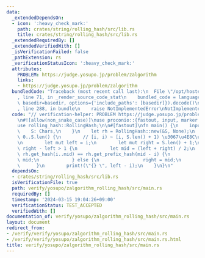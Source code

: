 ```yaml
---
data:
  _extendedDependsOn:
  - icon: ':heavy_check_mark:'
    path: crates/string/rolling_hash/src/lib.rs
    title: crates/string/rolling_hash/src/lib.rs
  _extendedRequiredBy: []
  _extendedVerifiedWith: []
  _isVerificationFailed: false
  _pathExtension: rs
  _verificationStatusIcon: ':heavy_check_mark:'
  attributes:
    PROBLEM: https://judge.yosupo.jp/problem/zalgorithm
    links:
    - https://judge.yosupo.jp/problem/zalgorithm
  bundledCode: "Traceback (most recent call last):\n  File \"/opt/hostedtoolcache/Python/3.10.14/x64/lib/python3.10/site-packages/onlinejudge_verify/documentation/build.py\"\
    , line 71, in _render_source_code_stat\n    bundled_code = language.bundle(stat.path,\
    \ basedir=basedir, options={'include_paths': [basedir]}).decode()\n  File \"/opt/hostedtoolcache/Python/3.10.14/x64/lib/python3.10/site-packages/onlinejudge_verify/languages/rust.py\"\
    , line 288, in bundle\n    raise NotImplementedError\nNotImplementedError\n"
  code: "// verification-helper: PROBLEM https://judge.yosupo.jp/problem/zalgorithm\n\
    \n#![allow(non_snake_case)]\nuse proconio::{fastout, input, marker::Chars};\n\
    use rolling_hash::RollingHash;\n\n#[fastout]\nfn main() {\n    input! {\n    \
    \    S: Chars,\n    }\n    let rh = RollingHash::new(&S, None);\n    for i in\
    \ 0..S.len() {\n        // [i, i) ~ [i, S.len() + 1) \u3067\u4E8C\u5206\u63A2\u7D22\
    \n        let mut left = i;\n        let mut right = S.len() + 1;\n        while\
    \ right - left > 1 {\n            let mid = (left + right) / 2;\n            if\
    \ rh.get_hash(i..mid) == rh.get_prefix_hash(mid - i) {\n                left =\
    \ mid;\n            } else {\n                right = mid;\n            }\n  \
    \      }\n        print!(\"{} \", left - i);\n    }\n}\n"
  dependsOn:
  - crates/string/rolling_hash/src/lib.rs
  isVerificationFile: true
  path: verify/yosupo/zalgorithm_rolling_hash/src/main.rs
  requiredBy: []
  timestamp: '2024-03-15 19:04:26+09:00'
  verificationStatus: TEST_ACCEPTED
  verifiedWith: []
documentation_of: verify/yosupo/zalgorithm_rolling_hash/src/main.rs
layout: document
redirect_from:
- /verify/verify/yosupo/zalgorithm_rolling_hash/src/main.rs
- /verify/verify/yosupo/zalgorithm_rolling_hash/src/main.rs.html
title: verify/yosupo/zalgorithm_rolling_hash/src/main.rs
---
```

